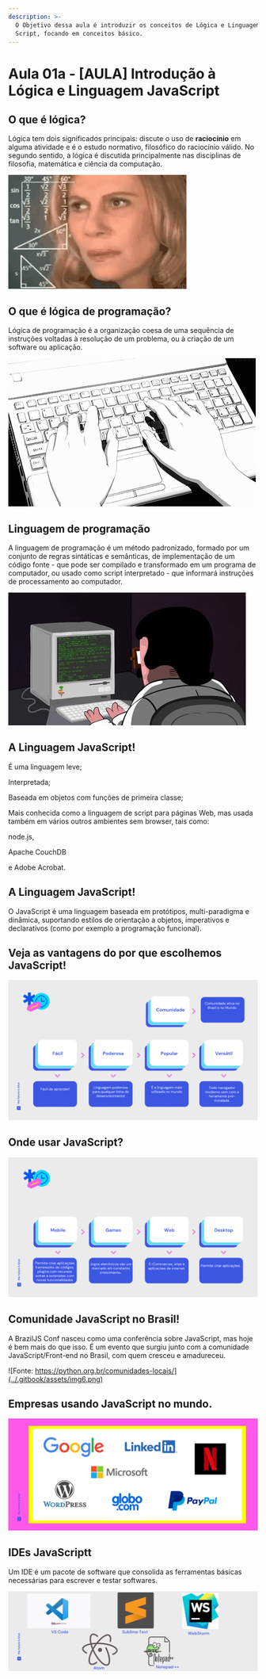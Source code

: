 ```yaml
---
description: >-
  O Objetivo dessa aula é introduzir os conceitos de Lógica e Linguagem Java
  Script, focando em conceitos básico.
---
```


# Aula 01a - \[AULA] Introdução à Lógica e Linguagem JavaScript

## O que é lógica?

Lógica tem dois significados principais: discute o uso de **raciocínio** em alguma atividade e é o estudo normativo, filosófico do raciocínio válido. No segundo sentido, a lógica é discutida principalmente nas disciplinas de filosofia, matemática e ciência da computação.

![](../.gitbook/assets/img1.png)

## O que é lógica de programação?

Lógica de programação é a organização coesa de uma sequência de instruções voltadas à resolução de um problema, ou à criação de um software ou aplicação.

![](../.gitbook/assets/img2.png)

## **Linguagem de programação**

A linguagem de programação é um método padronizado, formado por um conjunto de regras sintáticas e semânticas, de implementação de um código fonte - que pode ser compilado e transformado em um programa de computador, ou usado como script interpretado - que informará instruções de processamento ao computador.



![](../.gitbook/assets/img3.png)

## **A Linguagem JavaScript!**

É uma linguagem leve;

Interpretada;

Baseada em objetos com funções de primeira classe;

Mais conhecida como a linguagem de script para páginas Web, mas usada também em vários outros ambientes sem browser, tais como:

node.js,

Apache CouchDB

e Adobe Acrobat.

## A Linguagem JavaScript!

O JavaScript é uma linguagem baseada em protótipos, multi-paradigma e dinâmica, suportando estilos de orientação a objetos, imperativos e declarativos (como por exemplo a programação funcional).

## Veja as vantagens do por que escolhemos JavaScript!

![](../.gitbook/assets/img4.png)

## Onde usar JavaScript?

![](../.gitbook/assets/img5.png)

## Comunidade JavaScript no Brasil!

A BrazilJS Conf nasceu como uma conferência sobre JavaScript, mas hoje é bem mais do que isso. É um evento que surgiu junto com a comunidade JavaScript/Front-end no Brasil, com quem cresceu e amadureceu.

![Fonte: https://python.org.br/comunidades-locais/](../.gitbook/assets/img6.png)

## Empresas usando JavaScript no mundo.

![](../.gitbook/assets/img8.png)

## IDEs  JavaScriptt

Um IDE é um pacote de software que consolida as ferramentas básicas necessárias para escrever e testar softwares.

![](../.gitbook/assets/img9.png)
